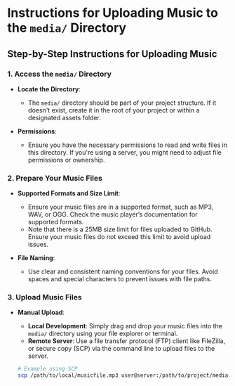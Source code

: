 # Instructions for Uploading Music to the `media/` Directory

## Step-by-Step Instructions for Uploading Music

### 1. Access the `media/` Directory

- **Locate the Directory**: 
  - The `media/` directory should be part of your project structure. If it doesn't exist, create it in the root of your project or within a designated assets folder.

- **Permissions**:
  - Ensure you have the necessary permissions to read and write files in this directory. If you're using a server, you might need to adjust file permissions or ownership.

### 2. Prepare Your Music Files

- **Supported Formats and Size Limit**:
  - Ensure your music files are in a supported format, such as MP3, WAV, or OGG. Check the music player’s documentation for supported formats.
  - Note that there is a 25MB size limit for files uploaded to GitHub. Ensure your music files do not exceed this limit to avoid upload issues.

- **File Naming**:
  - Use clear and consistent naming conventions for your files. Avoid spaces and special characters to prevent issues with file paths.

### 3. Upload Music Files

- **Manual Upload**:
  - **Local Development**: Simply drag and drop your music files into the `media/` directory using your file explorer or terminal.
  - **Remote Server**: Use a file transfer protocol (FTP) client like FileZilla, or secure copy (SCP) via the command line to upload files to the server.

  ```bash
  # Example using SCP
  scp /path/to/local/musicfile.mp3 user@server:/path/to/project/media/
  ```